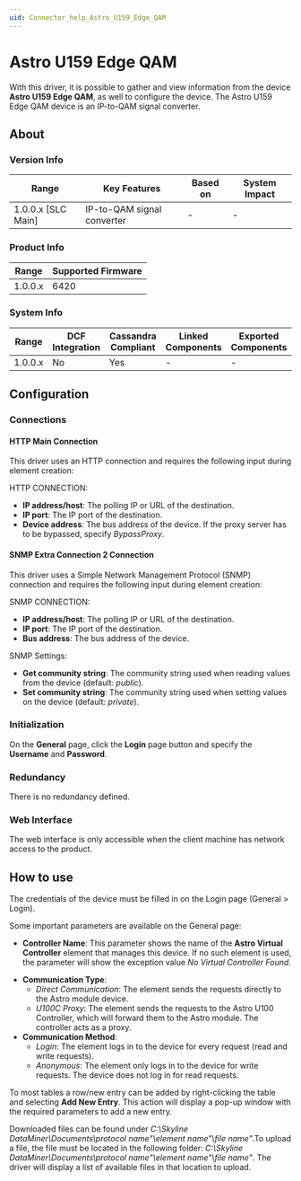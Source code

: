 ```yaml
---
uid: Connector_help_Astro_U159_Edge_QAM
---
```


# Astro U159 Edge QAM

With this driver, it is possible to gather and view information from the device **Astro U159 Edge QAM**, as well to configure the device. The Astro U159 Edge QAM device is an IP-to-QAM signal converter.

## About

### Version Info

| **Range**            | **Key Features**           | **Based on** | **System Impact** |
|----------------------|----------------------------|--------------|-------------------|
| 1.0.0.x \[SLC Main\] | IP-to-QAM signal converter | \-           | \-                |

### Product Info

| **Range** | **Supported Firmware** |
|-----------|------------------------|
| 1.0.0.x   | 6420                   |

### System Info

| **Range** | **DCF Integration** | **Cassandra Compliant** | **Linked Components** | **Exported Components** |
|-----------|---------------------|-------------------------|-----------------------|-------------------------|
| 1.0.0.x   | No                  | Yes                     | \-                    | \-                      |

## Configuration

### Connections

#### HTTP Main Connection

This driver uses an HTTP connection and requires the following input during element creation:

HTTP CONNECTION:

- **IP address/host**: The polling IP or URL of the destination.
- **IP port**: The IP port of the destination.
- **Device address**: The bus address of the device. If the proxy server has to be bypassed, specify *BypassProxy*.

#### SNMP Extra Connection 2 Connection

This driver uses a Simple Network Management Protocol (SNMP) connection and requires the following input during element creation:

SNMP CONNECTION:

- **IP address/host**: The polling IP or URL of the destination.
- **IP port**: The IP port of the destination.
- **Bus address**: The bus address of the device.

SNMP Settings:

- **Get community string**: The community string used when reading values from the device (default: *public*).
- **Set community string**: The community string used when setting values on the device (default: *private*).

### Initialization

On the **General** page, click the **Login** page button and specify the **Username** and **Password**.

### Redundancy

There is no redundancy defined.

### Web Interface

The web interface is only accessible when the client machine has network access to the product.

## How to use

The credentials of the device must be filled in on the Login page (General \> Login).

Some important parameters are available on the General page:

- **Controller Name**: This parameter shows the name of the **Astro Virtual Controller** element that manages this device. If no such element is used, the parameter will show the exception value *No Virtual Controller Found*.

<!-- -->

- **Communication Type**:
  - *Direct Communication*: The element sends the requests directly to the Astro module device.
  - *U100C Proxy*: The element sends the requests to the Astro U100 Controller, which will forward them to the Astro module. The controller acts as a proxy.
- **Communication Method**:
  - *Login*: The element logs in to the device for every request (read and write requests).
  - *Anonymous*: The element only logs in to the device for write requests. The device does not log in for read requests.

To most tables a row/new entry can be added by right-clicking the table and selecting **Add New Entry**. This action will display a pop-up window with the required parameters to add a new entry.

Downloaded files can be found under *C:\Skyline DataMiner\Documents\\protocol name"\\element name"\\file name"*.To upload a file, the file must be located in the following folder: *C:\Skyline DataMiner\Documents\\protocol name"\\element name"\\file name"*. The driver will display a list of available files in that location to upload.
